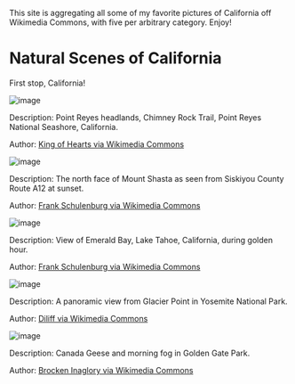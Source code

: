 This site is aggregating all some of my favorite pictures of California off Wikimedia Commons, with five per arbitrary category. Enjoy!

# Natural Scenes of California

First stop, California!



![image](https://user-images.githubusercontent.com/106886685/192608396-1c8d0f6d-ede2-4c02-8756-5078403597f1.png)

Description: Point Reyes headlands, Chimney Rock Trail, Point Reyes National Seashore, California.

Author: [King of Hearts via Wikimedia Commons](https://commons.wikimedia.org/wiki/File:Chimney_Rock_Trail_Point_Reyes_December_2016_009.jpg)



![image](https://user-images.githubusercontent.com/106886685/192608576-9207139c-de03-48fe-aaf5-e1e013fc36c8.png)

Description: The north face of Mount Shasta as seen from Siskiyou County Route A12 at sunset.

Author: [Frank Schulenburg via Wikimedia Commons](https://commons.wikimedia.org/wiki/File:North_face_of_Mount_Shasta_at_sunset-2175.jpg)



![image](https://user-images.githubusercontent.com/106886685/192672821-edddb12c-6710-4086-b989-aedfbfcfba64.png)

Description: View of Emerald Bay, Lake Tahoe, California, during golden hour.

Author: [Frank Schulenburg via Wikimedia Commons](https://commons.wikimedia.org/wiki/File:Golden_Hour_at_Emerald_Bay.jpg)



![image](https://user-images.githubusercontent.com/106886685/192672922-088797b3-8620-4213-843c-eb22a6acb255.png)

Description: A panoramic view from Glacier Point in Yosemite National Park.

Author: [Diliff via Wikimedia Commons](https://commons.wikimedia.org/wiki/File:Glacier_Point_at_Sunset,_Yosemite_NP,_CA,_US_-_Diliff.jpg)



![image](https://user-images.githubusercontent.com/106886685/192673367-b81aa896-6a7d-4fc9-91b9-890ae89093bf.png)

Description: Canada Geese and morning fog in Golden Gate Park.

Author: [Brocken Inaglory via Wikimedia Commons](https://commons.wikimedia.org/wiki/File:Canada_Geese_and_morning_fog.jpg)
